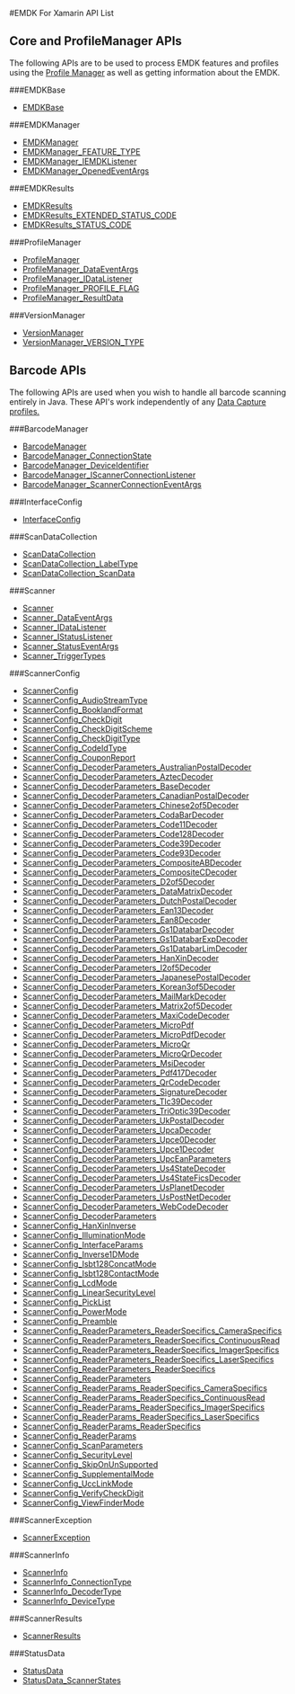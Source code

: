 #EMDK For Xamarin API List

## Core and ProfileManager APIs
The following APIs are to be used to process EMDK features and profiles using the [Profile Manager](../guide/profiles/usingwizard) as well as getting information about the EMDK.

###EMDKBase

* [EMDKBase](../api/EMDKBase)


###EMDKManager

* [EMDKManager](../api/EMDKManager)
* [EMDKManager_FEATURE_TYPE](../api/EMDKManager_FEATURE_TYPE)
* [EMDKManager_IEMDKListener](../api/EMDKManager_IEMDKListener)
* [EMDKManager_OpenedEventArgs](../api/EMDKManager_OpenedEventArgs)


###EMDKResults

* [EMDKResults](../api/EMDKResults)
* [EMDKResults_EXTENDED_STATUS_CODE](../api/EMDKResults_EXTENDED_STATUS_CODE)
* [EMDKResults_STATUS_CODE](../api/EMDKResults_STATUS_CODE)


###ProfileManager

* [ProfileManager](../api/ProfileManager)
* [ProfileManager_DataEventArgs](../api/ProfileManager_DataEventArgs)
* [ProfileManager_IDataListener](../api/ProfileManager_IDataListener)
* [ProfileManager_PROFILE_FLAG](../api/ProfileManager_PROFILE_FLAG)
* [ProfileManager_ResultData](../api/ProfileManager_ResultData)


###VersionManager

* [VersionManager](../api/VersionManager)
* [VersionManager_VERSION_TYPE](../api/VersionManager_VERSION_TYPE)


## Barcode APIs
The following APIs are used when you wish to handle all barcode scanning entirely in Java. These API's work independently of any [Data Capture profiles.](../guide/profiles/profilebarcode)


###BarcodeManager

* [BarcodeManager](../api/BarcodeManager)
* [BarcodeManager_ConnectionState](../api/BarcodeManager_ConnectionState)
* [BarcodeManager_DeviceIdentifier](../api/BarcodeManager_DeviceIdentifier)
* [BarcodeManager_IScannerConnectionListener](../api/BarcodeManager_IScannerConnectionListener)
* [BarcodeManager_ScannerConnectionEventArgs](../api/BarcodeManager_ScannerConnectionEventArgs)


###InterfaceConfig

* [InterfaceConfig](../api/InterfaceConfig)


###ScanDataCollection

* [ScanDataCollection](../api/ScanDataCollection)
* [ScanDataCollection_LabelType](../api/ScanDataCollection_LabelType)
* [ScanDataCollection_ScanData](../api/ScanDataCollection_ScanData)


###Scanner

* [Scanner](../api/Scanner)
* [Scanner_DataEventArgs](../api/Scanner_DataEventArgs)
* [Scanner_IDataListener](../api/Scanner_IDataListener)
* [Scanner_IStatusListener](../api/Scanner_IStatusListener)
* [Scanner_StatusEventArgs](../api/Scanner_StatusEventArgs)
* [Scanner_TriggerTypes](../api/Scanner_TriggerTypes)


###ScannerConfig

* [ScannerConfig](../api/ScannerConfig)
* [ScannerConfig_AudioStreamType](../api/ScannerConfig_AudioStreamType)
* [ScannerConfig_BooklandFormat](../api/ScannerConfig_BooklandFormat)
* [ScannerConfig_CheckDigit](../api/ScannerConfig_CheckDigit)
* [ScannerConfig_CheckDigitScheme](../api/ScannerConfig_CheckDigitScheme)
* [ScannerConfig_CheckDigitType](../api/ScannerConfig_CheckDigitType)
* [ScannerConfig_CodeIdType](../api/ScannerConfig_CodeIdType)
* [ScannerConfig_CouponReport](../api/ScannerConfig_CouponReport)
* [ScannerConfig_DecoderParameters_AustralianPostalDecoder](../api/ScannerConfig_DecoderParameters_AustralianPostalDecoder)
* [ScannerConfig_DecoderParameters_AztecDecoder](../api/ScannerConfig_DecoderParameters_AztecDecoder)
* [ScannerConfig_DecoderParameters_BaseDecoder](../api/ScannerConfig_DecoderParameters_BaseDecoder)
* [ScannerConfig_DecoderParameters_CanadianPostalDecoder](../api/ScannerConfig_DecoderParameters_CanadianPostalDecoder)
* [ScannerConfig_DecoderParameters_Chinese2of5Decoder](../api/ScannerConfig_DecoderParameters_Chinese2of5Decoder)
* [ScannerConfig_DecoderParameters_CodaBarDecoder](../api/ScannerConfig_DecoderParameters_CodaBarDecoder)
* [ScannerConfig_DecoderParameters_Code11Decoder](../api/ScannerConfig_DecoderParameters_Code11Decoder)
* [ScannerConfig_DecoderParameters_Code128Decoder](../api/ScannerConfig_DecoderParameters_Code128Decoder)
* [ScannerConfig_DecoderParameters_Code39Decoder](../api/ScannerConfig_DecoderParameters_Code39Decoder)
* [ScannerConfig_DecoderParameters_Code93Decoder](../api/ScannerConfig_DecoderParameters_Code93Decoder)
* [ScannerConfig_DecoderParameters_CompositeABDecoder](../api/ScannerConfig_DecoderParameters_CompositeABDecoder)
* [ScannerConfig_DecoderParameters_CompositeCDecoder](../api/ScannerConfig_DecoderParameters_CompositeCDecoder)
* [ScannerConfig_DecoderParameters_D2of5Decoder](../api/ScannerConfig_DecoderParameters_D2of5Decoder)
* [ScannerConfig_DecoderParameters_DataMatrixDecoder](../api/ScannerConfig_DecoderParameters_DataMatrixDecoder)
* [ScannerConfig_DecoderParameters_DutchPostalDecoder](../api/ScannerConfig_DecoderParameters_DutchPostalDecoder)
* [ScannerConfig_DecoderParameters_Ean13Decoder](../api/ScannerConfig_DecoderParameters_Ean13Decoder)
* [ScannerConfig_DecoderParameters_Ean8Decoder](../api/ScannerConfig_DecoderParameters_Ean8Decoder)
* [ScannerConfig_DecoderParameters_Gs1DatabarDecoder](../api/ScannerConfig_DecoderParameters_Gs1DatabarDecoder)
* [ScannerConfig_DecoderParameters_Gs1DatabarExpDecoder](../api/ScannerConfig_DecoderParameters_Gs1DatabarExpDecoder)
* [ScannerConfig_DecoderParameters_Gs1DatabarLimDecoder](../api/ScannerConfig_DecoderParameters_Gs1DatabarLimDecoder)
* [ScannerConfig_DecoderParameters_HanXinDecoder](../api/ScannerConfig_DecoderParameters_HanXinDecoder)
* [ScannerConfig_DecoderParameters_I2of5Decoder](../api/ScannerConfig_DecoderParameters_I2of5Decoder)
* [ScannerConfig_DecoderParameters_JapanesePostalDecoder](../api/ScannerConfig_DecoderParameters_JapanesePostalDecoder)
* [ScannerConfig_DecoderParameters_Korean3of5Decoder](../api/ScannerConfig_DecoderParameters_Korean3of5Decoder)
* [ScannerConfig_DecoderParameters_MailMarkDecoder](../api/ScannerConfig_DecoderParameters_MailMarkDecoder)
* [ScannerConfig_DecoderParameters_Matrix2of5Decoder](../api/ScannerConfig_DecoderParameters_Matrix2of5Decoder)
* [ScannerConfig_DecoderParameters_MaxiCodeDecoder](../api/ScannerConfig_DecoderParameters_MaxiCodeDecoder)
* [ScannerConfig_DecoderParameters_MicroPdf](../api/ScannerConfig_DecoderParameters_MicroPdf)
* [ScannerConfig_DecoderParameters_MicroPdfDecoder](../api/ScannerConfig_DecoderParameters_MicroPdfDecoder)
* [ScannerConfig_DecoderParameters_MicroQr](../api/ScannerConfig_DecoderParameters_MicroQr)
* [ScannerConfig_DecoderParameters_MicroQrDecoder](../api/ScannerConfig_DecoderParameters_MicroQrDecoder)
* [ScannerConfig_DecoderParameters_MsiDecoder](../api/ScannerConfig_DecoderParameters_MsiDecoder)
* [ScannerConfig_DecoderParameters_Pdf417Decoder](../api/ScannerConfig_DecoderParameters_Pdf417Decoder)
* [ScannerConfig_DecoderParameters_QrCodeDecoder](../api/ScannerConfig_DecoderParameters_QrCodeDecoder)
* [ScannerConfig_DecoderParameters_SignatureDecoder](../api/ScannerConfig_DecoderParameters_SignatureDecoder)
* [ScannerConfig_DecoderParameters_Tlc39Decoder](../api/ScannerConfig_DecoderParameters_Tlc39Decoder)
* [ScannerConfig_DecoderParameters_TriOptic39Decoder](../api/ScannerConfig_DecoderParameters_TriOptic39Decoder)
* [ScannerConfig_DecoderParameters_UkPostalDecoder](../api/ScannerConfig_DecoderParameters_UkPostalDecoder)
* [ScannerConfig_DecoderParameters_UpcaDecoder](../api/ScannerConfig_DecoderParameters_UpcaDecoder)
* [ScannerConfig_DecoderParameters_Upce0Decoder](../api/ScannerConfig_DecoderParameters_Upce0Decoder)
* [ScannerConfig_DecoderParameters_Upce1Decoder](../api/ScannerConfig_DecoderParameters_Upce1Decoder)
* [ScannerConfig_DecoderParameters_UpcEanParameters](../api/ScannerConfig_DecoderParameters_UpcEanParameters)
* [ScannerConfig_DecoderParameters_Us4StateDecoder](../api/ScannerConfig_DecoderParameters_Us4StateDecoder)
* [ScannerConfig_DecoderParameters_Us4StateFicsDecoder](../api/ScannerConfig_DecoderParameters_Us4StateFicsDecoder)
* [ScannerConfig_DecoderParameters_UsPlanetDecoder](../api/ScannerConfig_DecoderParameters_UsPlanetDecoder)
* [ScannerConfig_DecoderParameters_UsPostNetDecoder](../api/ScannerConfig_DecoderParameters_UsPostNetDecoder)
* [ScannerConfig_DecoderParameters_WebCodeDecoder](../api/ScannerConfig_DecoderParameters_WebCodeDecoder)
* [ScannerConfig_DecoderParameters](../api/ScannerConfig_DecoderParameters)
* [ScannerConfig_HanXinInverse](../api/ScannerConfig_HanXinInverse)
* [ScannerConfig_IlluminationMode](../api/ScannerConfig_IlluminationMode)
* [ScannerConfig_InterfaceParams](../api/ScannerConfig_InterfaceParams)
* [ScannerConfig_Inverse1DMode](../api/ScannerConfig_Inverse1DMode)
* [ScannerConfig_Isbt128ConcatMode](../api/ScannerConfig_Isbt128ConcatMode)
* [ScannerConfig_Isbt128ContactMode](../api/ScannerConfig_Isbt128ContactMode)
* [ScannerConfig_LcdMode](../api/ScannerConfig_LcdMode)
* [ScannerConfig_LinearSecurityLevel](../api/ScannerConfig_LinearSecurityLevel)
* [ScannerConfig_PickList](../api/ScannerConfig_PickList)
* [ScannerConfig_PowerMode](../api/ScannerConfig_PowerMode)
* [ScannerConfig_Preamble](../api/ScannerConfig_Preamble)
* [ScannerConfig_ReaderParameters_ReaderSpecifics_CameraSpecifics](../api/ScannerConfig_ReaderParameters_ReaderSpecifics_CameraSpecifics)
* [ScannerConfig_ReaderParameters_ReaderSpecifics_ContinuousRead](../api/ScannerConfig_ReaderParameters_ReaderSpecifics_ContinuousRead)
* [ScannerConfig_ReaderParameters_ReaderSpecifics_ImagerSpecifics](../api/ScannerConfig_ReaderParameters_ReaderSpecifics_ImagerSpecifics)
* [ScannerConfig_ReaderParameters_ReaderSpecifics_LaserSpecifics](../api/ScannerConfig_ReaderParameters_ReaderSpecifics_LaserSpecifics)
* [ScannerConfig_ReaderParameters_ReaderSpecifics](../api/ScannerConfig_ReaderParameters_ReaderSpecifics)
* [ScannerConfig_ReaderParameters](../api/ScannerConfig_ReaderParameters)
* [ScannerConfig_ReaderParams_ReaderSpecifics_CameraSpecifics](../api/ScannerConfig_ReaderParams_ReaderSpecifics_CameraSpecifics)
* [ScannerConfig_ReaderParams_ReaderSpecifics_ContinuousRead](../api/ScannerConfig_ReaderParams_ReaderSpecifics_ContinuousRead)
* [ScannerConfig_ReaderParams_ReaderSpecifics_ImagerSpecifics](../api/ScannerConfig_ReaderParams_ReaderSpecifics_ImagerSpecifics)
* [ScannerConfig_ReaderParams_ReaderSpecifics_LaserSpecifics](../api/ScannerConfig_ReaderParams_ReaderSpecifics_LaserSpecifics)
* [ScannerConfig_ReaderParams_ReaderSpecifics](../api/ScannerConfig_ReaderParams_ReaderSpecifics)
* [ScannerConfig_ReaderParams](../api/ScannerConfig_ReaderParams)
* [ScannerConfig_ScanParameters](../api/ScannerConfig_ScanParameters)
* [ScannerConfig_SecurityLevel](../api/ScannerConfig_SecurityLevel)
* [ScannerConfig_SkipOnUnSupported](../api/ScannerConfig_SkipOnUnSupported)
* [ScannerConfig_SupplementalMode](../api/ScannerConfig_SupplementalMode)
* [ScannerConfig_UccLinkMode](../api/ScannerConfig_UccLinkMode)
* [ScannerConfig_VerifyCheckDigit](../api/ScannerConfig_VerifyCheckDigit)
* [ScannerConfig_ViewFinderMode](../api/ScannerConfig_ViewFinderMode)


###ScannerException

* [ScannerException](../api/ScannerException)


###ScannerInfo

* [ScannerInfo](../api/ScannerInfo)
* [ScannerInfo_ConnectionType](../api/ScannerInfo_ConnectionType)
* [ScannerInfo_DecoderType](../api/ScannerInfo_DecoderType)
* [ScannerInfo_DeviceType](../api/ScannerInfo_DeviceType)


###ScannerResults

* [ScannerResults](../api/ScannerResults)


###StatusData

* [StatusData](../api/StatusData)
* [StatusData_ScannerStates](../api/StatusData_ScannerStates)







